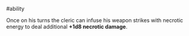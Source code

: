 #ability 

Once on his turns the cleric can infuse his weapon strikes with necrotic energy to deal additional
**+1d8 necrotic damage**.
